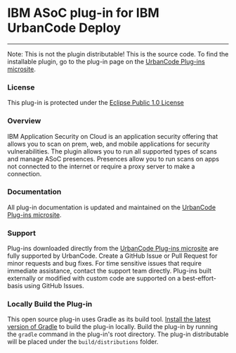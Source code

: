 # IBM ASoC plug-in for IBM UrbanCode Deploy
---
Note: This is not the plugin distributable! This is the source code. To find the installable plugin, go to the plug-in page on the [UrbanCode Plug-ins microsite](https://developer.ibm.com/urbancode/plugins).

### License
This plug-in is protected under the [Eclipse Public 1.0 License](http://www.eclipse.org/legal/epl-v10.html)

### Overview
IBM Application Security on Cloud is an application security offering that allows you to scan
on prem, web, and mobile applications for security vulnerabilities. The plugin allows you to 
run all supported types of scans and manage ASoC presences. Presences allow you to run
scans on apps not connected to the internet or require a proxy server to make a connection.

### Documentation
All plug-in documentation is updated and maintained on the [UrbanCode Plug-ins microsite](https://developer.ibm.com/urbancode/plugins).

### Support
Plug-ins downloaded directly from the [UrbanCode Plug-ins microsite](https://developer.ibm.com/urbancode/plugins) are fully supported by UrbanCode. Create a GitHub Issue or Pull Request for minor requests and bug fixes. For time sensitive issues that require immediate assistance, contact the support team directly. Plug-ins built externally or modified with custom code are supported on a best-effort-basis using GitHub Issues.

### Locally Build the Plug-in
This open source plug-in uses Gradle as its build tool. [Install the latest version of Gradle](https://gradle.org/install) to build the plug-in locally. Build the plug-in by running the `gradle` command in the plug-in's root directory. The plug-in distributable will be placed under the `build/distributions` folder.
